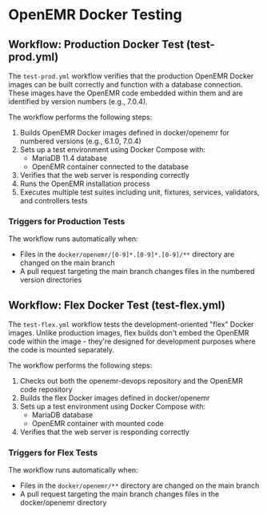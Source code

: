 # OpenEMR Docker Testing

## Workflow: Production Docker Test (test-prod.yml)

The `test-prod.yml` workflow verifies that the production OpenEMR Docker images can be built correctly and function with a database connection. These images have the OpenEMR code embedded within them and are identified by version numbers (e.g., 7.0.4).

The workflow performs the following steps:

1. Builds OpenEMR Docker images defined in docker/openemr for numbered versions (e.g., 6.1.0, 7.0.4)
2. Sets up a test environment using Docker Compose with:
   - MariaDB 11.4 database
   - OpenEMR container connected to the database
3. Verifies that the web server is responding correctly
4. Runs the OpenEMR installation process
5. Executes multiple test suites including unit, fixtures, services, validators, and controllers tests

### Triggers for Production Tests

The workflow runs automatically when:
- Files in the `docker/openemr/[0-9]*.[0-9]*.[0-9]/**` directory are changed on the main branch
- A pull request targeting the main branch changes files in the numbered version directories

## Workflow: Flex Docker Test (test-flex.yml)

The `test-flex.yml` workflow tests the development-oriented "flex" Docker images. Unlike production images, flex builds don't embed the OpenEMR code within the image - they're designed for development purposes where the code is mounted separately.

The workflow performs the following steps:

1. Checks out both the openemr-devops repository and the OpenEMR code repository
2. Builds the flex Docker images defined in docker/openemr
3. Sets up a test environment using Docker Compose with:
   - MariaDB database
   - OpenEMR container with mounted code
4. Verifies that the web server is responding correctly

### Triggers for Flex Tests

The workflow runs automatically when:
- Files in the `docker/openemr/**` directory are changed on the main branch
- A pull request targeting the main branch changes files in the docker/openemr directory
